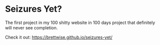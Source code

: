 # Seizures Yet?

The first project in my 100 shitty website in 100 days project that definitely will never see completion. 

Check it out: https://brettwise.github.io/seizures-yet/